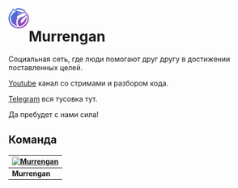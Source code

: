 
<img src="base/static/base/logo.png" title="Murrengan" align="left" height="40" />
<h1 style="text-align:left;">Murrengan</h1>


Социальная сеть, где люди помогают друг другу в достижении поставленных целей.

[Youtube](https://www.youtube.com/murrengan) канал со стримами и разбором кода.

[Telegram](https://t.me/MurrenganChat) вся тусовка тут.

Да пребудет с нами сила!


## Команда

[![Murrengan](https://avatars3.githubusercontent.com/u/40840064?s=460&v=4)](https://github.com/Murrengan)  |
---|
**Murrengan** |
